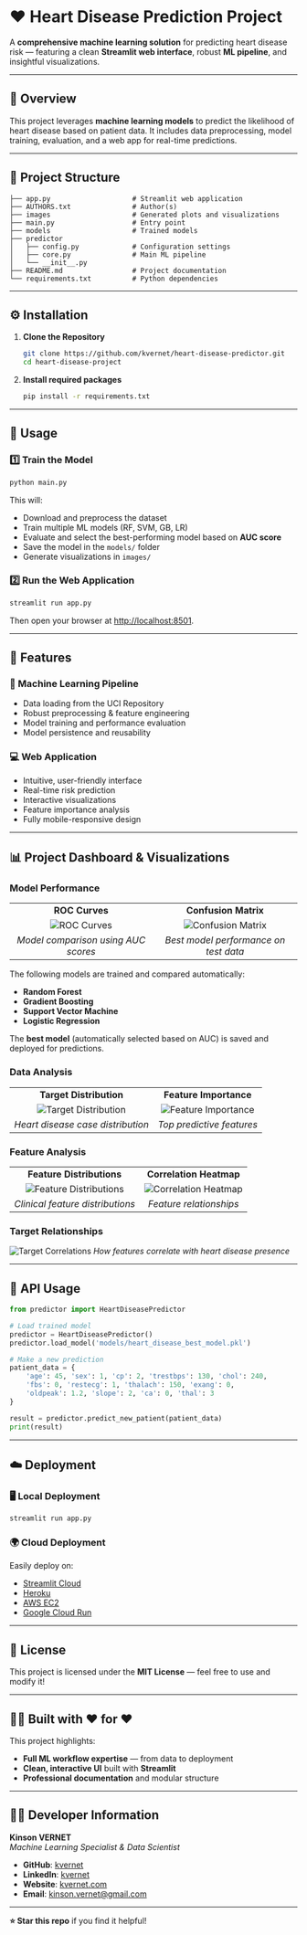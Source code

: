 # ❤️ Heart Disease Prediction Project

A **comprehensive machine learning solution** for predicting heart disease risk — featuring a clean **Streamlit web interface**, robust **ML pipeline**, and insightful visualizations.

---

## 🧠 Overview
This project leverages **machine learning models** to predict the likelihood of heart disease based on patient data. It includes data preprocessing, model training, evaluation, and a web app for real-time predictions.

---

## 📂 Project Structure
```
├── app.py                    # Streamlit web application
├── AUTHORS.txt               # Author(s)
├── images                    # Generated plots and visualizations
├── main.py                   # Entry point
├── models                    # Trained models
├── predictor
│   ├── config.py             # Configuration settings
│   ├── core.py               # Main ML pipeline
│   └── __init__.py
├── README.md                 # Project documentation
└── requirements.txt          # Python dependencies
```

---

## ⚙️ Installation

1. **Clone the Repository**
   ```bash
   git clone https://github.com/kvernet/heart-disease-predictor.git
   cd heart-disease-project
   ```

2. **Install required packages**
   ```bash
   pip install -r requirements.txt
   ```

---

## 🚀 Usage

### 1️⃣ Train the Model
```bash
python main.py
```
This will:
- Download and preprocess the dataset
- Train multiple ML models (RF, SVM, GB, LR)
- Evaluate and select the best-performing model based on **AUC score**
- Save the model in the `models/` folder
- Generate visualizations in `images/`

### 2️⃣ Run the Web Application
```bash
streamlit run app.py
```
Then open your browser at [http://localhost:8501](http://localhost:8501).

---

## 🌟 Features

### 🧩 Machine Learning Pipeline
- Data loading from the UCI Repository  
- Robust preprocessing & feature engineering  
- Model training and performance evaluation  
- Model persistence and reusability  

### 💻 Web Application
- Intuitive, user-friendly interface  
- Real-time risk prediction  
- Interactive visualizations  
- Feature importance analysis  
- Fully mobile-responsive design  

---


## 📊 Project Dashboard & Visualizations

### Model Performance
| | |
|:---:|:---:|
| **ROC Curves** | **Confusion Matrix** |
| ![ROC Curves](images/roc_curves.png) | ![Confusion Matrix](images/confusion_matrix.png) |
| *Model comparison using AUC scores* | *Best model performance on test data* |

The following models are trained and compared automatically:
- **Random Forest**
- **Gradient Boosting**
- **Support Vector Machine**
- **Logistic Regression**

The **best model** (automatically selected based on AUC) is saved and deployed for predictions.

### Data Analysis
| | |
|:---:|:---:|
| **Target Distribution** | **Feature Importance** |
| ![Target Distribution](images/target_distribution.png) | ![Feature Importance](images/feature_importance.png) |
| *Heart disease case distribution* | *Top predictive features* |

### Feature Analysis
| | |
|:---:|:---:|
| **Feature Distributions** | **Correlation Heatmap** |
| ![Feature Distributions](images/feature_distributions.png) | ![Correlation Heatmap](images/correlation_heatmap.png) |
| *Clinical feature distributions* | *Feature relationships* |

### Target Relationships
![Target Correlations](images/target_correlations.png)
*How features correlate with heart disease presence*

---

## 🧩 API Usage

```python
from predictor import HeartDiseasePredictor

# Load trained model
predictor = HeartDiseasePredictor()
predictor.load_model('models/heart_disease_best_model.pkl')

# Make a new prediction
patient_data = {
    'age': 45, 'sex': 1, 'cp': 2, 'trestbps': 130, 'chol': 240,
    'fbs': 0, 'restecg': 1, 'thalach': 150, 'exang': 0,
    'oldpeak': 1.2, 'slope': 2, 'ca': 0, 'thal': 3
}

result = predictor.predict_new_patient(patient_data)
print(result)
```

---

## ☁️ Deployment

### 🖥 Local Deployment
```bash
streamlit run app.py
```

### 🌍 Cloud Deployment
Easily deploy on:
- [Streamlit Cloud](https://streamlit.io/cloud)
- [Heroku](https://heroku.com)
- [AWS EC2](https://aws.amazon.com/ec2/)
- [Google Cloud Run](https://cloud.google.com/run)

---

## 🧾 License
This project is licensed under the **MIT License** — feel free to use and modify it!

---

## 🧑‍💼 Built with ❤️ for ❤️
This project highlights:
- **Full ML workflow expertise** — from data to deployment  
- **Clean, interactive UI** built with **Streamlit**  
- **Professional documentation** and modular structure  

---

## 👨‍💻 Developer Information

**Kinson VERNET**  
*Machine Learning Specialist & Data Scientist*

- **GitHub**: [kvernet](https://github.com/kvernet)
- **LinkedIn**: [kvernet](https://linkedin.com/in/kvernet)
- **Website**: [kvernet.com](https://kvernet.com)
- **Email**: kinson.vernet@gmail.com

---
**⭐ Star this repo** if you find it helpful!